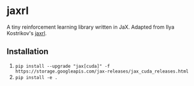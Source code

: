 # jaxrl

A tiny reinforcement learning library written in JaX. Adapted from Ilya Kostrikov's [jaxrl](https://github.com/ikostrikov/jaxrl).

## Installation

1. `pip install --upgrade "jax[cuda]" -f https://storage.googleapis.com/jax-releases/jax_cuda_releases.html`
2. `pip install -e .`
